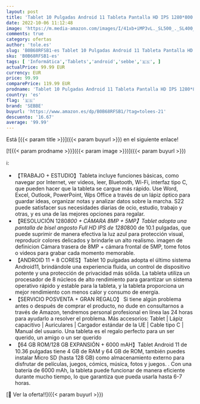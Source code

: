 ```yaml
---
layout: post
title: 'Tablet 10 Pulgadas Android 11 Tableta Pantalla HD IPS 1280*800  SEBBE Tablets 8 núcleos 4GB RAM+64GB ROM 128GB SD ，Dobles Cámaras/6000mAh/Bluetooth 4.1/Wi-Fi/Type-C/Estuche protector+ Stylus - Negro'
date: 2022-10-06 11:12:48
image: 'https://m.media-amazon.com/images/I/41xb+iMP3vL._SL500_._SL400_.jpg'
comments: true
category: ofertas
author: 'tole.es'
slug: 'B0B68RFSB1-es Tablet 10 Pulgadas Android 11 Tableta Pantalla HD IPS...'
sku: 'B0B68RFSB1-es'
tags: [ 'Informática','Tablets','android','sebbe','🇪🇸', ]
actualPrice: 99.99 EUR
currency: EUR
price: 99.99
comparePrice: 119.99 EUR
prodname: 'Tablet 10 Pulgadas Android 11 Tableta Pantalla HD IPS 1280*800  SEBBE Tablets 8 núcleos 4GB RAM+64GB ROM 128GB SD ，Dobles Cámaras/6000mAh/Bluetooth 4.1/Wi-Fi/Type-C/Estuche protector+ Stylus - Negro'
country: 'es'
flag: '🇪🇸'
brand: 'SEBBE'
buyurl: 'https://www.amazon.es/dp/B0B68RFSB1/?tag=tolees-21'
descuento: '16.67'
average: '99.99'
---
```


Está [{{< param title >}}]({{< param buyurl >}}) en el siguiente enlace!

[![{{< param prodname >}}]({{< param image >}})]({{< param buyurl >}})

ℹ️:

- 【TRABAJO + ESTUDIO】Tableta incluye funciones básicas, como navegar por Internet, ver videos, leer, Bluetooth, Wi-Fi, interfaz tipo C, que pueden hacer que la tableta se cargue más rápido. Use Word, Excel, Outlook, PowerPoint, Wps Office a través de un lápiz óptico para guardar ideas, organizar notas y analizar datos sobre la marcha. S22 puede satisfacer sus necesidades diarias de ocio, estudio, trabajo y otras, y es una de las mejores opciones para regalar.
- 【RESOLUCIÓN 1280*800 + CÁMARA 8MP + 5MP】Tablet adopta una pantalla de bisel angosto Full HD IPS de 1280*800 de 10.1 pulgadas, que puede suprimir de manera efectiva la luz azul para protección visual, reproducir colores delicados y brindarle un alto realismo. imagen de definicion Cámara trasera de 8MP + cámara frontal de 5MP, tome fotos o videos para grabar cada momento memorable.
- 【ANDROID 11 + 8 CORES】Tablet 10 pulgadas adopta el último sistema Android11, brindándole una experiencia fluida, un control de dispositivo potente y una protección de privacidad más sólida. La tableta utiliza un procesador de 8 núcleos de alto rendimiento para garantizar un sistema operativo rápido y estable para la tableta, y la tableta proporciona un mejor rendimiento con menos calor y consumo de energía.
- 【SERVICIO POSVENTA + GRAN REGALO】 Si tiene algún problema antes o después de comprar el producto, no dude en consultarnos a través de Amazon, tendremos personal profesional en línea las 24 horas para ayudarlo a resolver el problema. Más accesorios: Tablet | Lápiz capacitivo | Auriculares | Cargador estándar de la UE | Cable tipo C | Manual del usuario. Una tableta es el regalo perfecto para un ser querido, un amigo o un ser querido
- 【64 GB ROM/128 GB EXPANSIÓN + 6000 mAH】Tablet Android 11 de 10.36 pulgadas tiene 4 GB de RAM y 64 GB de ROM, también puedes instalar Micro SD (hasta 128 GB) como almacenamiento externo para disfrutar de películas, juegos, cómics, música, fotos y juegos. . Con una batería de 6000 mAh, la tableta puede funcionar de manera eficiente durante mucho tiempo, lo que garantiza que pueda usarla hasta 6-7 horas.

[🛒 Ver la oferta!!]({{< param buyurl >}})

